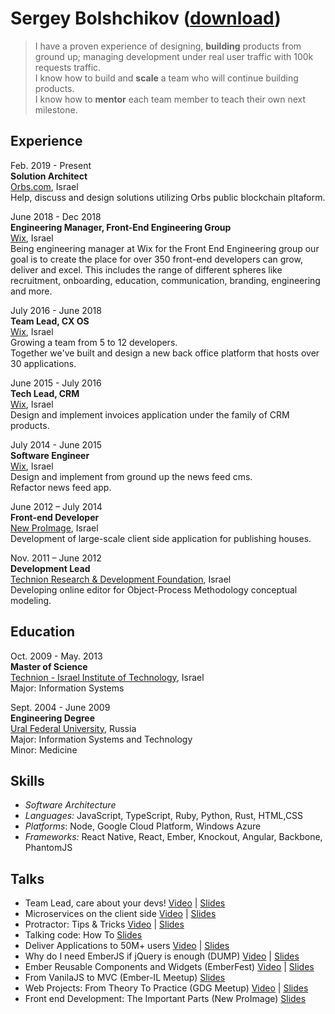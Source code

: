 # Sergey Bolshchikov ([download](https://github.com/bolshchikov/cv/raw/master/bolshchikov.pdf))
> I have a proven experience of designing, **building** products from ground up; managing development under real user traffic with 100k requests traffic.<br>
I know how to build and **scale** a team who will continue building products. <br>
I know how to **mentor** each team member to teach their own next milestone.

## Experience
Feb. 2019 - Present </br>
**Solution Architect**  
[Orbs.com](http://orbs.com), Israel  
Help, discuss and design solutions utilizing Orbs public blockchain pltaform.

June 2018 - Dec 2018 </br>
**Engineering Manager, Front-End Engineering Group**  
[Wix](http://wix.com), Israel  
Being engineering manager at Wix for the Front End Engineering group our goal is to create the place for over 350 front-end developers can grow, deliver and excel.
This includes the range of different spheres like recruitment, onboarding, education, communication, branding, engineering and more.

July 2016 - June 2018 <br>
**Team Lead, CX OS**  
[Wix](http://wix.com), Israel  
Growing a team from 5 to 12 developers.<br>
Together we've built and design a new back office platform that hosts over 30 applications.

June 2015 - July 2016 <br>
**Tech Lead, CRM**  
[Wix](http://wix.com), Israel  
Design and implement invoices application under the family of CRM products.

July 2014 - June 2015 <br>
**Software Engineer**  
[Wix](http://wix.com), Israel  
Design and implement from ground up the news feed cms.<br/>
Refactor news feed app.


June 2012 – July 2014 <br>
**Front-end Developer**  
[New ProImage](http://www.new-proimage.com/), Israel    
Development of large-scale client side application for publishing houses.  


Nov. 2011 – June 2012 <br>
**Development Lead**  
[Technion Research & Development Foundation](http://www.trdf.co.il/eng/), Israel  
Developing online editor for Object-Process Methodology conceptual modeling.  


## Education
Oct. 2009 - May. 2013 <br>
**Master of Science**   
[Technion - Israel Institute of Technology](http://www1.technion.ac.il/en), Israel   
Major: Information Systems  

Sept. 2004 - June 2009 <br>
**Engineering Degree**  
[Ural Federal University](http://urfu.ru/en/home/), Russia  
Major: Information Systems and Technology  
Minor: Medicine  

## Skills
* *Software Architecture*
* *Languages:* JavaScript, TypeScript, Ruby, Python, Rust, HTML,CSS
* *Platforms*: Node, Google Cloud Platform, Windows Azure
* *Frameworks:* React Native, React, Ember, Knockout, Angular, Backbone, PhantomJS

## Talks
* Team Lead, care about your devs! [Video](https://www.youtube.com/watch?v=A5sEEncsduo) | [Slides](https://www.slideshare.net/bolshchikov/onboarding-for-software-engineers-done-right)
* Microservices on the client side [Video](https://www.youtube.com/watch?v=LQ__LKsVD3o) | [Slides](https://www.slideshare.net/bolshchikov/microservices-on-the-client-side)
* Protractor: Tips & Tricks [Video](https://www.youtube.com/watch?v=eXbonBPeros) | [Slides](http://www.slideshare.net/bolshchikov/protractor-tips-tricks)
* Talking code: How To [Slides](http://www.slideshare.net/bolshchikov/talking-code-how-to)
* Deliver Applications to 50M+ users [Video](https://www.youtube.com/watch?v=e--5_V0hm3A) | [Slides](http://www.slideshare.net/bolshchikov/values-culture-of-continuous-deliver)
* Why do I need EmberJS if jQuery is enough (DUMP) [Video](http://vimeo.com/90836496) | [Slides](http://www.slideshare.net/bolshchikov/emberjs-32303975)
* Ember Reusable Components and Widgets (EmberFest) [Video](http://www.infoq.com/presentations/ember-view-handlebars-ui) | [Slides](http://www.slideshare.net/bolshchikov/ember-fest-reusable-components-and-widgets)
* From VanilaJS to MVC (Ember-IL Meetup) [Slides](https://docs.google.com/presentation/d/1zcHwOS8LUIEUi56oFE85lECP0mr0mOLbe2QeYKL-I2w/edit?usp=sharing)
* Web Projects: From Theory To Practice (GDG Meetup) [Video](https://www.youtube.com/watch?v=zfuIMYYDbac&feature=youtu.be) | [Slides](http://www.slideshare.net/bolshchikov/copy-of-lecture-2-from-theory-to-practice)
* Front end Development: The Important Parts (New ProImage) [Slides](http://www.slideshare.net/bolshchikov/frothe-important-parts)
